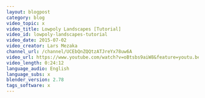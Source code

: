 ```yaml
---
layout: blogpost
category: blog
video_topic: x
video_title: Lowpoly Landscapes [Tutorial]
video_id: lowpoly-landscapes-tutorial
video_date: 2015-07-02
video_creator: Lars Mezaka
channel_url: /channel/UCEbQnZQQtzATJreYx78uw6A
video_url: https://www.youtube.com/watch?v=oBtsbs9aiW8&feature=youtu.be
video_length: 0:24:12
language_audio: English
language_subs: x
blender_version: 2.78
tags_software: x
---
```

